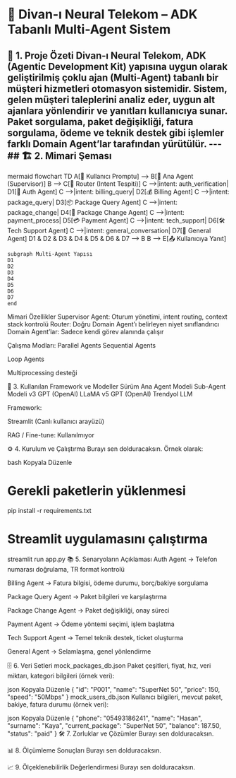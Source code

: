 # 📄 Divan-ı Neural Telekom – ADK Tabanlı Multi-Agent Sistem
## 📌 1. Proje Özeti Divan-ı Neural Telekom, **ADK (Agentic Development Kit)** yapısına uygun olarak geliştirilmiş çoklu ajan (Multi-Agent) tabanlı bir müşteri hizmetleri otomasyon sistemidir. Sistem, gelen müşteri taleplerini analiz eder, uygun alt ajanlara yönlendirir ve yanıtları kullanıcıya sunar. Paket sorgulama, paket değişikliği, fatura sorgulama, ödeme ve teknik destek gibi işlemler farklı **Domain Agent**’lar tarafından yürütülür. --- ## 🏗 2. Mimari Şeması
mermaid
flowchart TD
    A[📩 Kullanıcı Promptu] --> B[🤖 Ana Agent (Supervisor)]
    B --> C[🧭 Router (Intent Tespiti)]
    C -->|intent: auth_verification| D1[🔑 Auth Agent]
    C -->|intent: billing_query| D2[💰 Billing Agent]
    C -->|intent: package_query| D3[📦 Package Query Agent]
    C -->|intent: package_change| D4[🔄 Package Change Agent]
    C -->|intent: payment_process| D5[💳 Payment Agent]
    C -->|intent: tech_support| D6[🛠 Tech Support Agent]
    C -->|intent: general_conversation| D7[💬 General Agent]
    D1 & D2 & D3 & D4 & D5 & D6 & D7 --> B
    B --> E[📤 Kullanıcıya Yanıt]

    subgraph Multi-Agent Yapısı
    D1
    D2
    D3
    D4
    D5
    D6
    D7
    end

Mimari Özellikler
Supervisor Agent: Oturum yönetimi, intent routing, context stack kontrolü
Router: Doğru Domain Agent’ı belirleyen niyet sınıflandırıcı
Domain Agent’lar: Sadece kendi görev alanında çalışır

Çalışma Modları:
  Parallel Agents
Sequential Agents

Loop Agents

Multiprocessing desteği

🤖 3. Kullanılan Framework ve Modeller
Sürüm	Ana Agent Modeli	Sub-Agent Modeli
v3	GPT (OpenAI)	LLaMA
v5	GPT (OpenAI)	Trendyol LLM

Framework:

Streamlit (Canlı kullanıcı arayüzü)

RAG / Fine-tune: Kullanılmıyor

⚙️ 4. Kurulum ve Çalıştırma
Burayı sen dolduracaksın. Örnek olarak:

bash
Kopyala
Düzenle
# Gerekli paketlerin yüklenmesi
pip install -r requirements.txt

# Streamlit uygulamasını çalıştırma
streamlit run app.py
📚 5. Senaryoların Açıklaması
Auth Agent → Telefon numarası doğrulama, TR format kontrolü

Billing Agent → Fatura bilgisi, ödeme durumu, borç/bakiye sorgulama

Package Query Agent → Paket bilgileri ve karşılaştırma

Package Change Agent → Paket değişikliği, onay süreci

Payment Agent → Ödeme yöntemi seçimi, işlem başlatma

Tech Support Agent → Temel teknik destek, ticket oluşturma

General Agent → Selamlaşma, genel yönlendirme

🗄 6. Veri Setleri
mock_packages_db.json
Paket çeşitleri, fiyat, hız, veri miktarı, kategori bilgileri
(örnek veri):

json
Kopyala
Düzenle
{
  "id": "P001",
  "name": "SuperNet 50",
  "price": 150,
  "speed": "50Mbps"
}
mock_users_db.json
Kullanıcı bilgileri, mevcut paket, bakiye, fatura durumu
(örnek veri):

json
Kopyala
Düzenle
{
  "phone": "05493186241",
  "name": "Hasan",
  "surname": "Kaya",
  "current_package": "SuperNet 50",
  "balance": 187.50,
  "status": "paid"
}
🛠 7. Zorluklar ve Çözümler
Burayı sen dolduracaksın.

📊 8. Ölçümleme Sonuçları
Burayı sen dolduracaksın.

📈 9. Ölçeklenebilirlik Değerlendirmesi
Burayı sen dolduracaksın.
